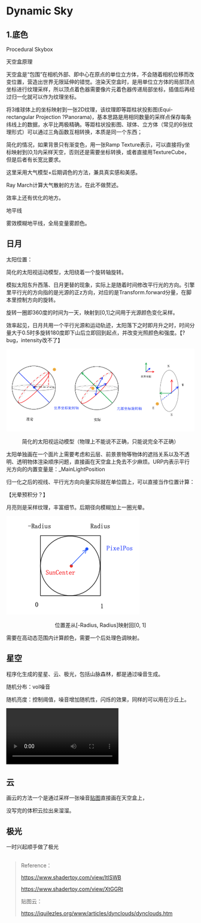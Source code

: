 # Dynamic Sky

## 1.底色

Procedural Skybox

天空盒原理

天空盒是“包围”在相机外部、即中心在原点的单位立方体，不会随着相机位移而改变位置，营造出世界无限延伸的错觉。渲染天空盒时，是用单位立方体的局部顶点坐标进行纹理采样，所以顶点着色器需要像片元着色器传递局部坐标，插值后再经过归一化就可以作为纹理坐标。

将3维球体上的坐标映射到一张2D纹理，该纹理即等距柱状投影图(Equi-rectangular Projection  ?Panorama)，基本思路是用相同数量的采样点保存每条纬线上的数据，水平比两极精确。等距柱状投影图、球体、立方体（常见的6张纹理形式）可以通过三角函数互相转换，本质是同一个东西；

简化的情况，如果背景只有渐变色，用一张Ramp Texture表示，可以直接将y坐标映射到[0,1]内采样天空，否则还是需要坐标转换，或者直接用TextureCube，但是后者有长宽比要求。

这里采用大气模型+后期调色的方法，兼具真实感和美感。

Ray March计算大气散射的方法，在此不做赘述。

效率上还有优化的地方。

地平线

雾效模糊地平线，全局变量雾颜色。

## 日月

 

太阳位置：

简化的太阳视运动模型，太阳绕着一个旋转轴旋转。

模拟太阳东升西落、日月更替的现象，实际上是随着时间修改平行光的方向。引擎里平行光的方向指的是光源的正z方向，对应的是Transform.forward分量，在脚本里控制方向的旋转。

旋转一圈即360度的时间为一天，映射到[0,1]之间用于光源颜色变化采样。

效率起见，日月共用一个平行光源和运动轨迹，太阳落下之时即月升之时，时间分量大于0.5时多旋转180度即下山后立即回到起点，并改变光照颜色和强度。【?bug，intensity改不了】

![4](notes/skybox/4.png)

<center>简化的太阳视运动模型（物理上不能说不正确，只能说完全不正确）</center>

太阳单独画在一个面片上需要考虑和云层、前景景物等物体的遮挡关系以及不透明、透明物体渲染顺序问题，直接画在天空盒上免去不少麻烦。URP内表示平行光方向的内置变量是：_MainLightPosition

归一化之后的视线、平行光方向向量实际就在单位圆上，可以直接当作位置计算：

【光晕预积分？】

 

月亮则是采样纹理，丰富细节。后期径向模糊加上一圈光晕。

![6](notes/skybox/6.png)

<center>位置差从[-Radius, Radius]映射回[0, 1]</center>

需要在高动态范围内计算颜色，需要一个后处理色调映射。

## 星空

程序化生成的星星、云、极光，包括山脉森林，都是通过噪音生成。

随机分布：vol噪音

随机亮度：控制阈值，噪音增加随机性，闪烁的效果，同样的可以用在沙丘上。

<video src="Recordings/movie_009.mp4"></video>

## 云

画云的方法一个是通过采样一张噪音[贴图](https://timcoster.files.wordpress.com/2019/09/cloudstileable1_maintex.png)直接画在天空盒上，



没写完的体积云拉出来溜溜。







## 极光

一时兴起顺手做了极光







## 





> Reference：
>
> https://www.shadertoy.com/view/ltlSWB
>
> https://www.shadertoy.com/view/XtGGRt
>
> 贴图云：
>
> https://iquilezles.org/www/articles/dynclouds/dynclouds.htm
>
> 
>
> 
